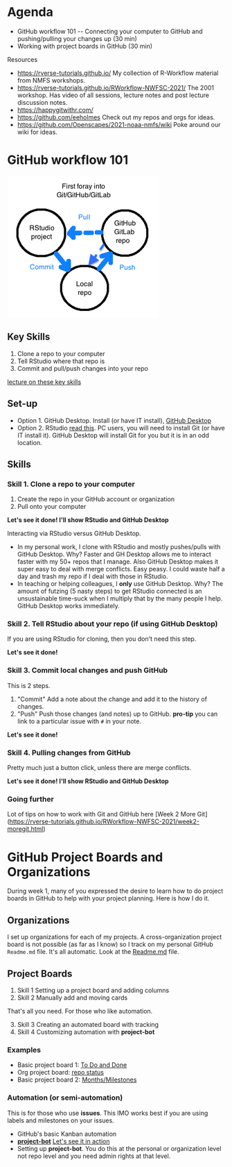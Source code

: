 # Agenda

* GitHub workflow 101 -- Connecting your computer to GitHub and pushing/pulling your changes up (30 min)
* Working with project boards in GitHub (30 min)

Resources

* https://rverse-tutorials.github.io/ My collection of R-Workflow material from NMFS workshops.
* https://rverse-tutorials.github.io/RWorkflow-NWFSC-2021/ The 2001 workshop. Has video of all sessions, lecture notes and post lecture discussion notes.
* https://happygitwithr.com/
* https://github.com/eeholmes Check out my repos and orgs for ideas.
* https://github.com/Openscapes/2021-noaa-nmfs/wiki Poke around our wiki for ideas.

# GitHub workflow 101

![](git-intro.png)

## Key Skills

1. Clone a repo to your computer
2. Tell RStudio where that repo is
3. Commit and pull/push changes into your repo

[lecture on these key skills](https://rverse-tutorials.github.io/RWorkflow-NWFSC-2021/week2-moregit.html)

## Set-up

* Option 1. GitHub Desktop. Install (or have IT install), [GitHub Desktop](https://desktop.github.com/)
* Option 2. RStudio [read this](https://rverse-tutorials.github.io/RWorkflow-NWFSC-2021/set-up.html#Git_from_RStudio). PC users, you will need to install Git (or have IT install it). GitHub Desktop will install Git for you but it is in an odd location.

## Skills

### Skill 1. Clone a repo to your computer

1. Create the repo in your GitHub account or organization
2. Pull onto your computer

**Let's see it done! I'll show RStudio and GitHub Desktop**

Interacting via RStudio versus GitHub Desktop.

* In my personal work, I clone with RStudio and mostly pushes/pulls with GitHub Desktop. Why? Faster and GH Desktop allows me to interact faster with my 50+ repos that I manage. Also GitHub Desktop makes it super easy to deal with merge conflicts. Easy peasy. I could waste half a day and trash my repo if I deal with those in RStudio.
* In teaching or helping colleagues, I **only** use GitHub Desktop. Why? The amount of futzing (5 nasty steps) to get RStudio connected is an unsustainable time-suck when I multiply that by the many people I help. GitHub Desktop works immediately. 

### Skill 2. Tell RStudio about your repo (if using GitHub Desktop)

If you are using RStudio for cloning, then you don't need this step.

**Let's see it done!**

### Skill 3. Commit local changes and push GitHub

This is 2 steps.

1. "Commit" Add a note about the change and add it to the history of changes.
2. "Push" Push those changes (and notes) up to GitHub. **pro-tip** you can link to a particular issue with `#` in your note.

**Let's see it done!**

### Skill 4. Pulling changes from GitHub

Pretty much just a button click, unless there are merge conflicts.

**Let's see it done! I'll show RStudio and GitHub Desktop**

### Going further

Lot of tips on how to work with Git and GitHub here [Week 2 More Git]
(https://rverse-tutorials.github.io/RWorkflow-NWFSC-2021/week2-moregit.html)

# GitHub Project Boards and Organizations

During week 1, many of you expressed the desire to learn how to do project boards in GitHub to help with your project planning. Here is how I do it.

## Organizations

I set up organizations for each of my projects. A cross-organization project board is not possible (as far as I know) so I track on my personal GitHub `Readme.md` file. It's all automatic. Look at the [Readme.md](https://github.com/eeholmes/eeholmes/blob/main/README.md) file.

## Project Boards

1. Skill 1 Setting up a project board and adding columns
2. Skill 2 Manually add and moving cards

That's all you need. For those who like automation.

3. Skill 3 Creating an automated board with tracking
4. Skill 4 Customizing automation with **project-bot**

### Examples

* Basic project board 1: [To Do and Done](https://github.com/nwfsc-timeseries/MARSS/projects/1)
* Org project board: [repo status](https://github.com/orgs/nwfsc-timeseries/projects/1)
* Basic project board 2: [Months/Milestones](https://github.com/nwfsc-timeseries/MARSS/projects/8)

### Automation (or semi-automation)

This is for those who use **issues**. This IMO works best if you are using labels and milestones on your issues.

* GitHub's basic Kanban automation
* [**project-bot**](https://github.com/philschatz/project-bot) [Let's see it in action](https://github.com/nwfsc-timeseries/MARSS/projects/8)
* Setting up **project-bot**. You do this at the personal or organization level not repo level and you need admin rights at that level.
















